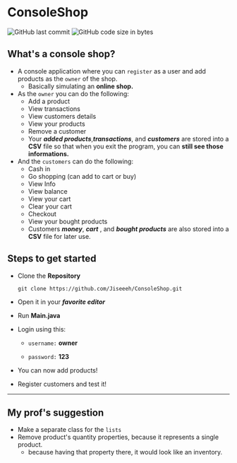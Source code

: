 # ConsoleShop

![GitHub last commit](https://img.shields.io/github/last-commit/Jiseeeh/ConsoleShop?logo=Java&logoColor=red) ![GitHub code size in bytes](https://img.shields.io/github/languages/code-size/Jiseeeh/ConsoleShop)

## What's a console shop?
- A console application where you can `register` as a user and add products as the `owner` of the shop.
  - Basically simulating an **online shop.**
- As the `owner` you can do the following:
  - Add a product
  - View transactions
  - View customers details
  - View your products
  - Remove a customer
  - Your **_added products_**,**_transactions_**, and **_customers_** are stored into a **CSV** file so that when you exit the program, you can **still see those informations.**
- And the `customers` can do the following:
  - Cash in
  - Go shopping (can add to cart or buy)
  - View Info
  - View balance
  - View your cart
  - Clear your cart
  - Checkout
  - View your bought products
  - Customers **_money_**, **_cart_** , and **_bought products_** are also stored into a **CSV** file for later use.

## Steps to get started

- Clone the **Repository**

  ```git
  git clone https://github.com/Jiseeeh/ConsoleShop.git
  ```

- Open it in your ***favorite editor***

- Run **Main.java**

- Login using this:

    - `username:` **owner**

    - `password:` **123**

- You can now add products!

- Register customers and test it!

---

## My prof's suggestion
- Make a separate class for the `lists`
- Remove product's quantity properties, because it represents a single product.
  - because having that property there, it would look like an inventory.

